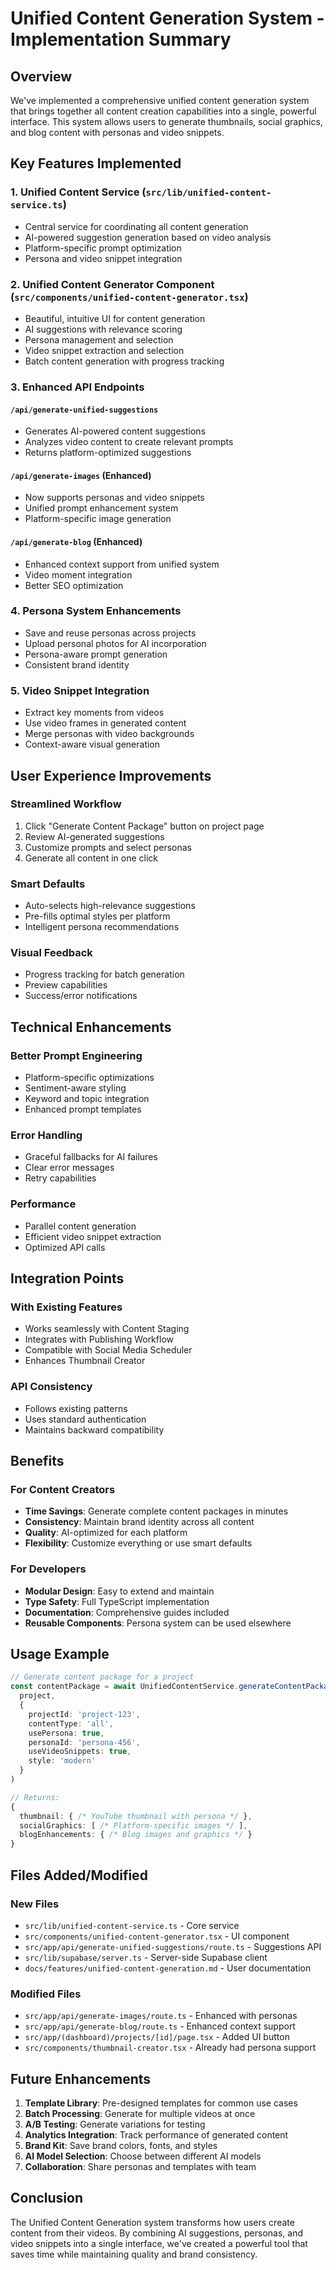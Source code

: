 # Unified Content Generation System - Implementation Summary

## Overview
We've implemented a comprehensive unified content generation system that brings together all content creation capabilities into a single, powerful interface. This system allows users to generate thumbnails, social graphics, and blog content with personas and video snippets.

## Key Features Implemented

### 1. **Unified Content Service** (`src/lib/unified-content-service.ts`)
- Central service for coordinating all content generation
- AI-powered suggestion generation based on video analysis
- Platform-specific prompt optimization
- Persona and video snippet integration

### 2. **Unified Content Generator Component** (`src/components/unified-content-generator.tsx`)
- Beautiful, intuitive UI for content generation
- AI suggestions with relevance scoring
- Persona management and selection
- Video snippet extraction and selection
- Batch content generation with progress tracking

### 3. **Enhanced API Endpoints**

#### `/api/generate-unified-suggestions`
- Generates AI-powered content suggestions
- Analyzes video content to create relevant prompts
- Returns platform-optimized suggestions

#### `/api/generate-images` (Enhanced)
- Now supports personas and video snippets
- Unified prompt enhancement system
- Platform-specific image generation

#### `/api/generate-blog` (Enhanced)
- Enhanced context support from unified system
- Video moment integration
- Better SEO optimization

### 4. **Persona System Enhancements**
- Save and reuse personas across projects
- Upload personal photos for AI incorporation
- Persona-aware prompt generation
- Consistent brand identity

### 5. **Video Snippet Integration**
- Extract key moments from videos
- Use video frames in generated content
- Merge personas with video backgrounds
- Context-aware visual generation

## User Experience Improvements

### Streamlined Workflow
1. Click "Generate Content Package" button on project page
2. Review AI-generated suggestions
3. Customize prompts and select personas
4. Generate all content in one click

### Smart Defaults
- Auto-selects high-relevance suggestions
- Pre-fills optimal styles per platform
- Intelligent persona recommendations

### Visual Feedback
- Progress tracking for batch generation
- Preview capabilities
- Success/error notifications

## Technical Enhancements

### Better Prompt Engineering
- Platform-specific optimizations
- Sentiment-aware styling
- Keyword and topic integration
- Enhanced prompt templates

### Error Handling
- Graceful fallbacks for AI failures
- Clear error messages
- Retry capabilities

### Performance
- Parallel content generation
- Efficient video snippet extraction
- Optimized API calls

## Integration Points

### With Existing Features
- Works seamlessly with Content Staging
- Integrates with Publishing Workflow
- Compatible with Social Media Scheduler
- Enhances Thumbnail Creator

### API Consistency
- Follows existing patterns
- Uses standard authentication
- Maintains backward compatibility

## Benefits

### For Content Creators
- **Time Savings**: Generate complete content packages in minutes
- **Consistency**: Maintain brand identity across all content
- **Quality**: AI-optimized for each platform
- **Flexibility**: Customize everything or use smart defaults

### For Developers
- **Modular Design**: Easy to extend and maintain
- **Type Safety**: Full TypeScript implementation
- **Documentation**: Comprehensive guides included
- **Reusable Components**: Persona system can be used elsewhere

## Usage Example

```typescript
// Generate content package for a project
const contentPackage = await UnifiedContentService.generateContentPackage(
  project,
  {
    projectId: 'project-123',
    contentType: 'all',
    usePersona: true,
    personaId: 'persona-456',
    useVideoSnippets: true,
    style: 'modern'
  }
)

// Returns:
{
  thumbnail: { /* YouTube thumbnail with persona */ },
  socialGraphics: [ /* Platform-specific images */ ],
  blogEnhancements: { /* Blog images and graphics */ }
}
```

## Files Added/Modified

### New Files
- `src/lib/unified-content-service.ts` - Core service
- `src/components/unified-content-generator.tsx` - UI component
- `src/app/api/generate-unified-suggestions/route.ts` - Suggestions API
- `src/lib/supabase/server.ts` - Server-side Supabase client
- `docs/features/unified-content-generation.md` - User documentation

### Modified Files
- `src/app/api/generate-images/route.ts` - Enhanced with personas
- `src/app/api/generate-blog/route.ts` - Enhanced context support
- `src/app/(dashboard)/projects/[id]/page.tsx` - Added UI button
- `src/components/thumbnail-creator.tsx` - Already had persona support

## Future Enhancements

1. **Template Library**: Pre-designed templates for common use cases
2. **Batch Processing**: Generate for multiple videos at once
3. **A/B Testing**: Generate variations for testing
4. **Analytics Integration**: Track performance of generated content
5. **Brand Kit**: Save brand colors, fonts, and styles
6. **AI Model Selection**: Choose between different AI models
7. **Collaboration**: Share personas and templates with team

## Conclusion

The Unified Content Generation system transforms how users create content from their videos. By combining AI suggestions, personas, and video snippets into a single interface, we've created a powerful tool that saves time while maintaining quality and brand consistency. 